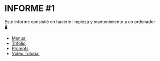 # INFORME #1

Este informe consistió en hacerle limpieza y mantenimiento a un ordenador 🖥.

- [Manual](./Manual.pdf)
- [Trifolio](./Trifolio.pdf)
- [Prompts](./Prompts.pdf)
- [Video Tutorial](https://drive.google.com/file/d/16Sh9fg8gORiV6IaUiPn1S8U1c5rqHeVy/view?usp=sharing)
